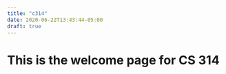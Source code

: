 ```yaml
---
title: "c314"
date: 2020-06-22T13:43:44-05:00
draft: true
---
```


# This is the welcome page for CS 314